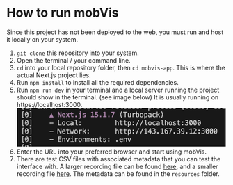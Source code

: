 # How to run mobVis

Since this project has not been deployed to the web, you must run and host it locally on your system.

1. `git clone` this repository into your system.
2. Open the terminal / your command line.
3. `cd` into your local repository folder, then `cd mobvis-app`. This is where the actual Next.js project lies.
4. Run `npm install` to install all the required dependencies.
5. Run `npm run dev` in your terminal and a local server running the project should show in the terminal. (see image below) It is usually running on https://localhost:3000.
   <br />
   ![URL in terminal to access the app](resources/url_screenshot.png)
   <br />
6. Enter the URL into your preferred browser and start using mobVis.
7. There are test CSV files with associated metadata that you can test the interface with. A larger recording file can be found [here](https://drive.google.com/file/d/1jAkQli0QtsLrlVSY6r_Uh5ow4U-jhsBG/view?usp=sharing), and a smaller recording file [here](https://drive.google.com/file/d/1jGn1Zm9KASzCb_steYBibl-GjlGZWgYb/view?usp=sharing). The metadata can be found in the `resources` folder.
